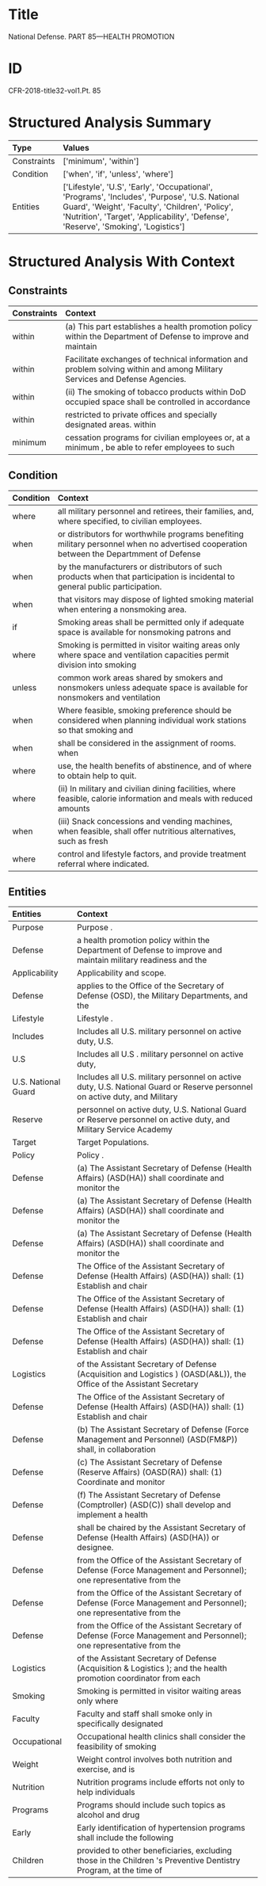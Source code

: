 # Title

 National Defense. PART 85—HEALTH PROMOTION


# ID

 CFR-2018-title32-vol1.Pt. 85


# Structured Analysis Summary

| Type        | Values                                                                                                                                                                                                                                   |
|:------------|:-----------------------------------------------------------------------------------------------------------------------------------------------------------------------------------------------------------------------------------------|
| Constraints | ['minimum', 'within']                                                                                                                                                                                                                    |
| Condition   | ['when', 'if', 'unless', 'where']                                                                                                                                                                                                        |
| Entities    | ['Lifestyle', 'U.S', 'Early', 'Occupational', 'Programs', 'Includes', 'Purpose', 'U.S. National Guard', 'Weight', 'Faculty', 'Children', 'Policy', 'Nutrition', 'Target', 'Applicability', 'Defense', 'Reserve', 'Smoking', 'Logistics'] |


# Structured Analysis With Context

 


## Constraints

| Constraints   | Context                                                                                                                     |
|:--------------|:----------------------------------------------------------------------------------------------------------------------------|
| within        | (a) This part establishes a health promotion policy  within the Department of Defense to improve and maintain               |
| within        | Facilitate exchanges of technical information and problem solving within  and among Military Services and Defense Agencies. |
| within        | (ii) The smoking of tobacco products  within DoD occupied space shall be controlled in accordance                           |
| within        | restricted to private offices and specially designated areas. within                                                        |
| minimum       | cessation programs for civilian employees or, at a minimum , be able to refer employees to such                             |


## Condition

| Condition   | Context                                                                                                                                 |
|:------------|:----------------------------------------------------------------------------------------------------------------------------------------|
| where       | all military personnel and retirees, their families, and, where  specified, to civilian employees.                                      |
| when        | or distributors for worthwhile programs benefiting military personnel when no advertised cooperation between the Departmment of Defense |
| when        | by the manufacturers or distributors of such products when  that participation is incidental to general public participation.           |
| when        | that visitors may dispose of lighted smoking material when  entering a nonsmoking area.                                                 |
| if          | Smoking areas shall be permitted only  if adequate space is available for nonsmoking patrons and                                        |
| where       | Smoking is permitted in visitor waiting areas only  where space and ventilation capacities permit division into smoking                 |
| unless      | common work areas shared by smokers and nonsmokers unless adequate space is available for nonsmokers and ventilation                    |
| when        | Where feasible, smoking preference should be considered  when planning individual work stations so that smoking and                     |
| when        | shall be considered in the assignment of rooms. when                                                                                    |
| where       | use, the health benefits of abstinence, and of where  to obtain help to quit.                                                           |
| where       | (ii) In military and civilian dining facilities,  where feasible, calorie information and meals with reduced amounts                    |
| when        | (iii) Snack concessions and vending machines,  when feasible, shall offer nutritious alternatives, such as fresh                        |
| where       | control and lifestyle factors, and provide treatment referral where  indicated.                                                         |


## Entities

| Entities            | Context                                                                                                                     |
|:--------------------|:----------------------------------------------------------------------------------------------------------------------------|
| Purpose             | Purpose .                                                                                                                   |
| Defense             | a health promotion policy within the Department of Defense to improve and maintain military readiness and the               |
| Applicability       | Applicability  and scope.                                                                                                   |
| Defense             | applies to the Office of the Secretary of Defense  (OSD), the Military Departments, and the                                 |
| Lifestyle           | Lifestyle .                                                                                                                 |
| Includes            | Includes all U.S. military personnel on active duty, U.S.                                                                   |
| U.S                 | Includes all  U.S . military personnel on active duty,                                                                      |
| U.S. National Guard | Includes all U.S. military personnel on active duty,  U.S. National Guard or Reserve personnel on active duty, and Military |
| Reserve             | personnel on active duty, U.S. National Guard or Reserve personnel on active duty, and Military Service Academy             |
| Target              | Target  Populations.                                                                                                        |
| Policy              | Policy .                                                                                                                    |
| Defense             | (a) The Assistant Secretary of  Defense (Health Affairs) (ASD(HA)) shall coordinate and monitor the                         |
| Defense             | (a) The Assistant Secretary of  Defense (Health Affairs) (ASD(HA)) shall coordinate and monitor the                         |
| Defense             | (a) The Assistant Secretary of  Defense (Health Affairs) (ASD(HA)) shall coordinate and monitor the                         |
| Defense             | The Office of the Assistant Secretary of  Defense (Health Affairs) (ASD(HA)) shall: (1) Establish and chair                 |
| Defense             | The Office of the Assistant Secretary of  Defense (Health Affairs) (ASD(HA)) shall: (1) Establish and chair                 |
| Defense             | The Office of the Assistant Secretary of  Defense (Health Affairs) (ASD(HA)) shall: (1) Establish and chair                 |
| Logistics           | of the Assistant Secretary of Defense (Acquisition and Logistics ) (OASD(A&amp;L)), the Office of the Assistant Secretary   |
| Defense             | The Office of the Assistant Secretary of  Defense (Health Affairs) (ASD(HA)) shall: (1) Establish and chair                 |
| Defense             | (b) The Assistant Secretary of  Defense (Force Management and Personnel) (ASD(FM&amp;P)) shall, in collaboration            |
| Defense             | (c) The Assistant Secretary of  Defense (Reserve Affairs) (OASD(RA)) shall: (1) Coordinate and monitor                      |
| Defense             | (f) The Assistant Secretary of  Defense (Comptroller) (ASD(C)) shall develop and implement a health                         |
| Defense             | shall be chaired by the Assistant Secretary of Defense  (Health Affairs) (ASD(HA)) or designee.                             |
| Defense             | from the Office of the Assistant Secretary of Defense (Force Management and Personnel); one representative from the         |
| Defense             | from the Office of the Assistant Secretary of Defense (Force Management and Personnel); one representative from the         |
| Defense             | from the Office of the Assistant Secretary of Defense (Force Management and Personnel); one representative from the         |
| Logistics           | of the Assistant Secretary of Defense (Acquisition &amp; Logistics ); and the health promotion coordinator from each        |
| Smoking             | Smoking is permitted in visitor waiting areas only where                                                                    |
| Faculty             | Faculty and staff shall smoke only in specifically designated                                                               |
| Occupational        | Occupational health clinics shall consider the feasibility of smoking                                                       |
| Weight              | Weight control involves both nutrition and exercise, and is                                                                 |
| Nutrition           | Nutrition programs include efforts not only to help individuals                                                             |
| Programs            | Programs should include such topics as alcohol and drug                                                                     |
| Early               | Early identification of hypertension programs shall include the following                                                   |
| Children            | provided to other beneficiaries, excluding those in the Children 's Preventive Dentistry Program, at the time of            |


